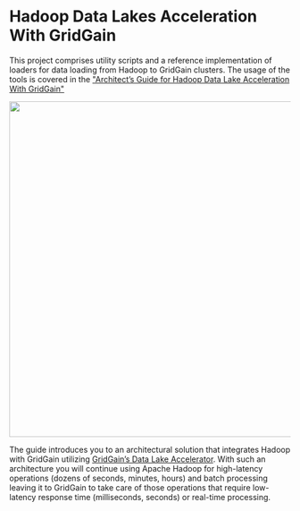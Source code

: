 # Hadoop Data Lakes Acceleration With GridGain

This project comprises utility scripts and a reference implementation of loaders for data loading from Hadoop to GridGain 
clusters. The usage of the tools is covered in the ["Architect’s Guide for Hadoop Data Lake Acceleration With GridGain"](https://www.gridgain.com/resources/blog/hadoop-data-lake-acceleration-gridgain-architects-guide)

<p align="center">
    <a href="https://www.gridgain.com/docs/latest/integrations/datalake-accelerator/getting-started">
        <img src="https://www.gridgain.com/docs/latest/images/datalake-gs.png" width="600px"/>
    </a>
</p>

The guide introduces you to an architectural solution that integrates Hadoop with GridGain utilizing 
[GridGain’s Data Lake Accelerator](https://www.gridgain.com/docs/latest/integrations/datalake-accelerator/getting-started).
With such an architecture you will continue using Apache Hadoop for high-latency operations (dozens of seconds, minutes, hours)
and batch processing leaving it to GridGain to take care of those operations that require low-latency response time 
(milliseconds, seconds) or real-time processing.
